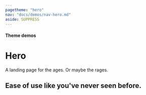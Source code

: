 ```yaml
---
pagetheme: "hero"
nav: "docs/demos/nav-hero.md"
aside: SUPPRESS
---
```


#### Theme demos

# Hero

A landing page for the ages. Or maybe the rages.

## Ease of use like you've never seen before.

